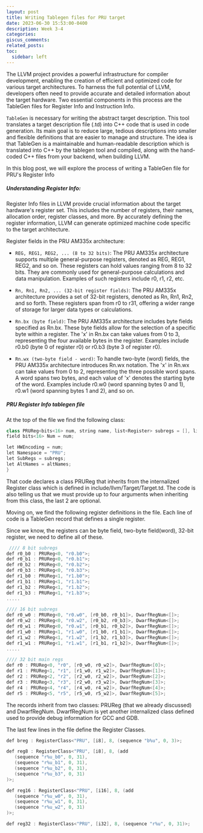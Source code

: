 ```yaml
---
layout: post
title: Writing Tablegen files for PRU target
date: 2023-06-30 15:53:00-0400
description: Week 3-4
categories: 
giscus_comments: 
related_posts: 
toc:
  sidebar: left
---
```


The LLVM project provides a powerful infrastructure for compiler development, enabling the creation of efficient and optimized code for various target architectures. To harness the full potential of LLVM, developers often need to provide accurate and detailed information about the target hardware. Two essential components in this process are the TableGen files for Register Info and Instruction Info. 

`TableGen` is necessary for writing the abstract target description. This tool translates a target description file (.td) into C++ code that is used in code generation. Its main goal is to reduce large, tedious descriptions into smaller and flexible definitions that are easier to manage and structure.
 The idea is that TableGen is a maintainable and human-readable description which is translated into C++ by the tablegen tool and compiled, along with the hand-coded C++ files from your backend, when building LLVM.

 In this blog post, we will explore the process of writing a TableGen file for PRU's Register Info 

##### Understanding Register Info:

 Register Info files in LLVM provide crucial information about the target hardware's register set. This includes the number of registers, their names, allocation order, register classes, and more. By accurately defining the register information, LLVM can generate optimized machine code specific to the target architecture.

 Register fields in the PRU AM335x architecture:

  - `REG, REG1, REG2, ... (8 to 32 bits)`:
    The PRU AM335x architecture supports multiple general-purpose registers, denoted as REG, REG1, REG2, and so on. These registers can hold values ranging from 8 to 32 bits. They are commonly used for general-purpose calculations and data manipulation. Examples of such registers include r0, r1, r2, etc.

  - `Rn, Rn1, Rn2, ... (32-bit register fields)`:
    The PRU AM335x architecture provides a set of 32-bit registers, denoted as Rn, Rn1, Rn2, and so forth. These registers span from r0 to r31, offering a wider range of storage for larger data types or calculations.

  - `Rn.bx (byte field)`:
    The PRU AM335x architecture includes byte fields specified as Rn.bx. These byte fields allow for the selection of a specific byte within a register. The 'x' in Rn.bx can take values from 0 to 3, representing the four available bytes in the register. Examples include r0.b0 (byte 0 of register r0) or r0.b3 (byte 3 of register r0).

  - `Rn.wx (two-byte field - word)`:
    To handle two-byte (word) fields, the PRU AM335x architecture introduces Rn.wx notation. The 'x' in Rn.wx can take values from 0 to 2, representing the three possible word spans. A word spans two bytes, and each value of 'x' denotes the starting byte of the word. Examples include r0.w0 (word spanning bytes 0 and 1), r0.w1 (word spanning bytes 1 and 2), and so on.

##### PRU Register Info tablegen file

  At the top of the file we find the following class:

  ```cpp
  class PRUReg<bits<16> num, string name, list<Register> subregs = [], list<string> altNames = []> : RegisterWithSubRegs<name, subregs> {
  field bits<16> Num = num;
 
  let HWEncoding = num;
  let Namespace = "PRU";
  let SubRegs = subregs;
  let AltNames = altNames;
}  

  ```

  That code declares a class PRUReg that inherits from the internalized Register class which is defined in include/llvm/Target/Target.td. The code is also telling us that we must provide up to four arguments when inheriting from this class, the last 2 are optional.

  Moving on, we find the following register definitions in the file. Each line of code is a TableGen record that defines a single register.

  Since we know, the registers can be byte field, two-byte field(word), 32-bit register, we need to define all of these.

  ```cpp
   //// 8 bit subregs
 def r0_b0 : PRUReg<0, "r0.b0">;
 def r0_b1 : PRUReg<0, "r0.b1">;
 def r0_b2 : PRUReg<0, "r0.b2">;
 def r0_b3 : PRUReg<0, "r0.b3">;
 def r1_b0 : PRUReg<1, "r1.b0">;
 def r1_b1 : PRUReg<1, "r1.b1">;
 def r1_b2 : PRUReg<1, "r1.b2">;
 def r1_b3 : PRUReg<1, "r1.b3">;
 .....

 //// 16 bit subregs
 def r0_w0 : PRUReg<0, "r0.w0", [r0_b0, r0_b1]>, DwarfRegNum<[]>;
 def r0_w2 : PRUReg<0, "r0.w2", [r0_b2, r0_b3]>, DwarfRegNum<[]>;
 def r0_w1 : PRUReg<0, "r0.w1", [r0_b1, r0_b2]>, DwarfRegNum<[]>;
 def r1_w0 : PRUReg<1, "r1.w0", [r1_b0, r1_b1]>, DwarfRegNum<[]>;
 def r1_w2 : PRUReg<1, "r1.w2", [r1_b2, r1_b3]>, DwarfRegNum<[]>;
 def r1_w1 : PRUReg<1, "r1.w1", [r1_b1, r1_b2]>, DwarfRegNum<[]>;
  .....

 //// 32 bit main regs
 def r0 : PRUReg<0, "r0", [r0_w0, r0_w2]>, DwarfRegNum<[0]>;
 def r1 : PRUReg<1, "r1", [r1_w0, r1_w2]>, DwarfRegNum<[1]>;
 def r2 : PRUReg<2, "r2", [r2_w0, r2_w2]>, DwarfRegNum<[2]>;
 def r3 : PRUReg<3, "r3", [r2_w0, r3_w2]>, DwarfRegNum<[3]>;
 def r4 : PRUReg<4, "r4", [r4_w0, r4_w2]>, DwarfRegNum<[4]>;
 def r5 : PRUReg<5, "r5", [r5_w0, r5_w2]>, DwarfRegNum<[5]>;

  ```

 The records inherit from two classes: PRUReg (that we already discussed) and DwarfRegNum. DwarfRegNum is yet another internalized class defined used to provide debug information for GCC and GDB.

 The last few lines in the file define the Register Classes. 

 ```cpp
 def breg : RegisterClass<"PRU", [i8], 8, (sequence "b%u", 0, 3)>;

 def reg8 : RegisterClass<"PRU", [i8], 8, (add
    (sequence "r%u_b0", 0, 31),
    (sequence "r%u_b1", 0, 31),
    (sequence "r%u_b2", 0, 31),
    (sequence "r%u_b3", 0, 31)
 )>;

 def reg16 : RegisterClass<"PRU", [i16], 8, (add
    (sequence "r%u_w0", 0, 31),
    (sequence "r%u_w1", 0, 31),
    (sequence "r%u_w2", 0, 31)
 )>;

 def reg32 : RegisterClass<"PRU", [i32], 8, (sequence "r%u", 0, 31)>;

 ```


